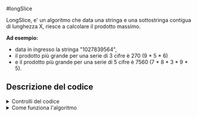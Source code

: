 #longSlice

LongSlice, e' un algoritmo che data una stringa e una sottostringa contigua di lunghezza X, riesce a calcolare il prodotto massimo.

**Ad esempio:**

- data in ingresso la stringa "1027839564", 
- il prodotto più grande per una serie di 3 cifre è 270 (9 * 5 * 6)
- e il prodotto più grande per una serie di 5 cifre è 7560 (7 * 8 * 3 * 9 * 5).

## Descrizione del codice

<details>
<summary>Controlli del codice</summary>

All'interno del codice sono presenti dei controlli:

```c#
if (span > digits.Length || span < 0)
    throw new ArgumentException();

if (span == 0)
    return 1;

foreach (var c in DigitCharArray)
    if (!Char.IsDigit(c))
        throw new ArgumentException();    
```

I seguenti controlli servono per verificare che l'utente abbia inserito correttamente tutti i dati:
- Nel primo if l'algoritmo controlla che la sequenza di numeri non sia maggiore della stringa o che sia minore di 0;
- Nel secono if l'argoritmo controlla che la sequenza di numeri non sia 0;
- Nel foreach e' presente un if che controlla che ogni carattare sia un numero (Digit).

</details>

<details>
<summary>Come funziona l'algoritmo</summary>

```c#
int retVal = 0;

for (int i = 0; i <= DigitCharArray.Length - span; i++)
{
    int val = 1;
    
    for (int j = 0; j < span; j++)
    {
        int digit = (int)DigitCharArray[i + j] - 30;
        val *= digit;
    }

    if (val > retVal)
    retVal = val;
}  
```

All'interno dell'algoritmo per il calcolo del valore massimo vengono svolte le seguenti istruzioni:
- Inzialmente l'algoritmo crea una variabile di ritorno "retVal";
- Tramite un ciclo for comincio a scorrere il vettore "DigitCharArray" fino alla sua lunghezza massima("DigitCharArray.Length") - la serie di numeri("span");
- Ad ogni ciclo inizializza la variabile "val";
- Poi entra in un altro ciclo for che comincia a scorrere la sottostringa;
- Traforma il carattere puntanto da "i" + "j" in un intero e lo moltiplica per "val";
- Ripete queste ultime 2 operazioni per tutta la sottostringa;
- Controlla che "val" sia maggiore di retVal in caso positivo imposta il valore di "val" a "retVal";
- Al finire del ciclo for l'algoritmo ritornera' la variabile "retVal" che e' il prodotto massimo che si puo' ottenere.

</details>
